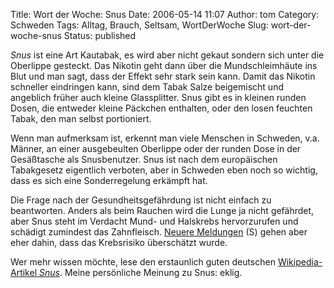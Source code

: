 Title: Wort der Woche: Snus
Date: 2006-05-14 11:07
Author: tom
Category: Schweden
Tags: Alltag, Brauch, Seltsam, WortDerWoche
Slug: wort-der-woche-snus
Status: published

*Snus* ist eine Art Kautabak, es wird aber nicht gekaut sondern sich
unter die Oberlippe gesteckt. Das Nikotin geht dann über die
Mundschleimhäute ins Blut und man sagt, dass der Effekt sehr stark sein
kann. Damit das Nikotin schneller eindringen kann, sind dem Tabak Salze
beigemischt und angeblich früher auch kleine Glassplitter. Snus gibt es
in kleinen runden Dosen, die entweder kleine Päckchen enthalten, oder
den losen feuchten Tabak, den man selbst portioniert.

Wenn man aufmerksam ist, erkennt man viele Menschen in Schweden, v.a.
Männer, an einer ausgebeulten Oberlippe oder der runden Dose in der
Gesäßtasche als Snusbenutzer. Snus ist nach dem europäischen Tabakgesetz
eigentlich verboten, aber in Schweden eben noch so wichtig, dass es sich
eine Sonderregelung erkämpft hat.

Die Frage nach der Gesundheitsgefährdung ist nicht einfach zu
beantworten. Anders als beim Rauchen wird die Lunge ja nicht gefährdet,
aber Snus steht im Verdacht Mund- und Halskrebs hervorzurufen und
schädigt zumindest das Zahnfleisch. [Neuere
Meldungen](http://www.svd.se/dynamiskt/inrikes/did_12595471.asp) (S)
gehen aber eher dahin, dass das Krebsrisiko überschätzt wurde.

Wer mehr wissen möchte, lese den erstaunlich guten deutschen
[Wikipedia-Artikel *Snus*](http://de.wikipedia.org/wiki/Snus). Meine
persönliche Meinung zu Snus: eklig.

